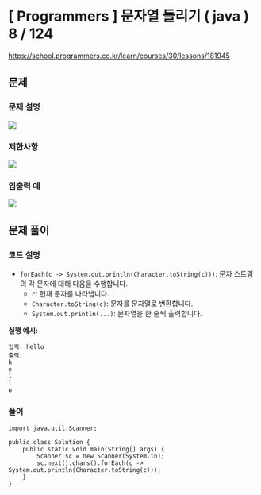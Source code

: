 # [ Programmers ]  문자열 돌리기 ( java ) 8 / 124

https://school.programmers.co.kr/learn/courses/30/lessons/181945
## 문제 
### 문제 설명
![](https://i.imgur.com/k97KRya.png)

### 제한사항
![](https://i.imgur.com/wfi8XMa.png)

### 입출력 예
![](https://i.imgur.com/dESJV9Y.png)
## 문제 풀이
### 코드 설명
- `forEach(c -> System.out.println(Character.toString(c)))`: 문자 스트림의 각 문자에 대해 다음을 수행합니다.
    - `c`: 현재 문자를 나타냅니다.
    - `Character.toString(c)`: 문자를 문자열로 변환합니다.
    - `System.out.println(...)`: 문자열을 한 줄씩 출력합니다.

**실행 예시:**

```
입력: hello
출력: 
h
e
l
l
o
```
### 풀이
```
import java.util.Scanner;

public class Solution {
    public static void main(String[] args) {
        Scanner sc = new Scanner(System.in);
        sc.next().chars().forEach(c -> System.out.println(Character.toString(c)));
    }
}
```

